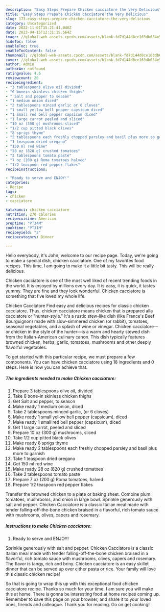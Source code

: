 ```yaml
---
description: "Easy Steps Prepare Chicken cacciatore the Very Delicious"
title: "Easy Steps Prepare Chicken cacciatore the Very Delicious"
slug: 173-easy-steps-prepare-chicken-cacciatore-the-very-delicious
category: Uncategorized
date: 2022-11-01T15:21:41.040Z
date: 2023-04-15T12:31:15.564Z
image: //global-web-assets.cpcdn.com/assets/blank-fd7d144d8ce163db654e5a02c40b08a2775adb7897d16e4062681dc7e1b2800f.png
hideToc: false
enableToc: true
enableTocContent: false
thumbnail: //global-web-assets.cpcdn.com/assets/blank-fd7d144d8ce163db654e5a02c40b08a2775adb7897d16e4062681dc7e1b2800f.png
cover: //global-web-assets.cpcdn.com/assets/blank-fd7d144d8ce163db654e5a02c40b08a2775adb7897d16e4062681dc7e1b2800f.png
author: Admin
authorAv: notfound
ratingvalue: 4.6
reviewcount: 20
recipeingredient:
- "3 tablespoons olive oil divided"
- "6 bonein skinless chicken thighs"
- " Salt and pepper to season"
- "1 medium onion diced"
- "2 tablespoons minced garlic or 6 cloves"
- "1 small yellow bell pepper capsicum diced"
- "1 small red bell pepper capsicum diced"
- "1 large carrot peeled and sliced"
- "10 oz (300 g) mushrooms sliced"
- "1/2 cup pitted black olives"
- "8 sprigs thyme"
- "2 tablespoons each freshly chopped parsley and basil plus more to garnish"
- "1 teaspoon dried oregano"
- "150 ml red wine"
- "28 oz (820 g) crushed tomatoes"
- "2 tablespoons tomato paste"
- "7 oz (200 g) Roma tomatoes halved"
- "1/2 teaspoon red pepper flakes"
recipeinstructions:

- "Ready to serve and ENJOY!"
categories:
- Recipe
tags:
- chicken
- cacciatore

katakunci: chicken cacciatore 
nutrition: 270 calories
recipecuisine: American
preptime: "PT34M"
cooktime: "PT31M"
recipeyield: "2"
recipecategory: Dinner

---
```



Hello everybody, it's John, welcome to our recipe page. Today, we're going to make a special dish, chicken cacciatore. One of my favorites food recipes. This time, I am going to make it a little bit tasty. This will be really delicious.

Chicken cacciatore is one of the most well liked of recent trending foods in the world. It is enjoyed by millions every day. It is easy, it is quick, it tastes yummy. They are fine and they look wonderful. Chicken cacciatore is something that I've loved my whole life.

Chicken Cacciatore Find easy and delicious recipes for classic chicken cacciatore. Thus, chicken cacciatore means chicken that is prepared alla cacciatore or &#34;hunter-style.&#34; It&#39;s a rustic stew-like dish (like France&#39;s Beef Bourguignon) made with slow-simmered chicken (or rabbit), tomatoes, seasonal vegetables, and a splash of wine or vinegar. Chicken cacciatore—or chicken in the style of the hunter—is a warm and hearty stewed dish from the Italian-American culinary canon. This dish typically features browned chicken, herbs, garlic, tomatoes, mushrooms and other deeply flavorful vegetables.


To get started with this particular recipe, we must prepare a few components. You can have chicken cacciatore using 18 ingredients and 0 steps. Here is how you can achieve that.

<!--inarticleads1-->

##### The ingredients needed to make Chicken cacciatore:

1. Prepare 3 tablespoons olive oil, divided
1. Take 6 bone-in skinless chicken thighs
1. Get  Salt and pepper, to season
1. Make ready 1 medium onion, diced
1. Take 2 tablespoons minced garlic, (or 6 cloves)
1. Make ready 1 small yellow bell pepper (capsicum), diced
1. Make ready 1 small red bell pepper (capsicum), diced
1. Get 1 large carrot, peeled and sliced
1. Prepare 10 oz (300 g) mushrooms, sliced
1. Take 1/2 cup pitted black olives
1. Make ready 8 sprigs thyme
1. Make ready 2 tablespoons each freshly chopped parsley and basil plus more to garnish
1. Take 1 teaspoon dried oregano
1. Get 150 ml red wine
1. Make ready 28 oz (820 g) crushed tomatoes
1. Take 2 tablespoons tomato paste
1. Prepare 7 oz (200 g) Roma tomatoes, halved
1. Prepare 1/2 teaspoon red pepper flakes


Transfer the browned chicken to a plate or baking sheet. Combine plum tomatoes, mushrooms, and onion in large bowl. Sprinkle generously with salt and pepper. Chicken Cacciatore is a classic Italian meal made with tender falling-off-the-bone chicken braised in a flavorful, rich tomato sauce with mushrooms, olives, capers and rosemary. 

<!--inarticleads2-->

##### Instructions to make Chicken cacciatore:


1. Ready to serve and ENJOY!

Sprinkle generously with salt and pepper. Chicken Cacciatore is a classic Italian meal made with tender falling-off-the-bone chicken braised in a flavorful, rich tomato sauce with mushrooms, olives, capers and rosemary. The flavor is tangy, rich and briny. Chicken cacciatore is an easy skillet dinner that can be served up over either pasta or rice. Your family will love this classic chicken recipe! 

So that is going to wrap this up with this exceptional food chicken cacciatore recipe. Thanks so much for your time. I am sure you will make this at home. There is gonna be interesting food at home recipes coming up. Remember to save this page on your browser, and share it to your loved ones, friends and colleague. Thank you for reading. Go on get cooking!
